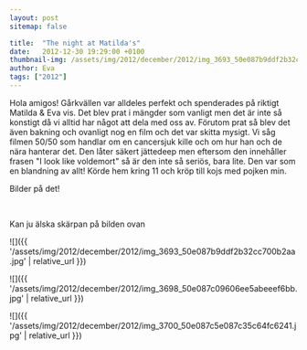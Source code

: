 ```yaml
---
layout: post
sitemap: false

title:  "The night at Matilda's"
date:   2012-12-30 19:29:00 +0100
thumbnail-img: /assets/img/2012/december/2012/img_3693_50e087b9ddf2b32cc700b2aa.jpg
author: Eva
tags: ["2012"]
---
```


Hola amigos! Gårkvällen var alldeles perfekt och spenderades på riktigt Matilda & Eva vis. Det blev prat i mängder som vanligt men det är inte så konstigt då vi alltid har något att dela med oss av. Förutom prat så blev det även bakning och ovanligt nog en film och det var skitta mysigt. Vi såg filmen 50/50 som handlar om en cancersjuk kille och om hur han och de nära hanterar det. Den låter säkert jättedeep men eftersom den innehåller frasen "I look like voldemort" så är den inte så seriös, bara lite. Den var som en blandning av allt! Körde hem kring 11 och kröp till kojs med pojken min. 




Bilder på det!




 













Kan ju älska skärpan på bilden ovan

![]({{ '/assets/img/2012/december/2012/img_3693_50e087b9ddf2b32cc700b2aa.jpg'  | relative_url }})

![]({{ '/assets/img/2012/december/2012/img_3698_50e087c09606ee5abeeef6bb.jpg'  | relative_url }})

![]({{ '/assets/img/2012/december/2012/img_3700_50e087c5e087c35c64fc6241.jpg'  | relative_url }})


